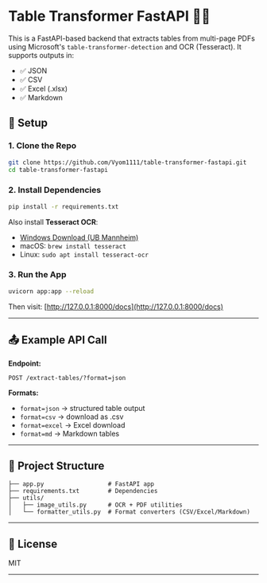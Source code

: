 # Table Transformer FastAPI 🧾🚀

This is a FastAPI-based backend that extracts tables from multi-page PDFs using Microsoft's `table-transformer-detection` and OCR (Tesseract). It supports outputs in:

- ✅ JSON
- ✅ CSV
- ✅ Excel (.xlsx)
- ✅ Markdown

## 🔧 Setup

### 1. Clone the Repo

```bash
git clone https://github.com/Vyom1111/table-transformer-fastapi.git
cd table-transformer-fastapi
```

### 2. Install Dependencies

```bash
pip install -r requirements.txt
```

Also install **Tesseract OCR**:

- [Windows Download (UB Mannheim)](https://github.com/UB-Mannheim/tesseract/wiki)
- macOS: `brew install tesseract`
- Linux: `sudo apt install tesseract-ocr`

### 3. Run the App

```bash
uvicorn app:app --reload
```

Then visit: [http://127.0.0.1:8000/docs](http://127.0.0.1:8000/docs)

---

## 📤 Example API Call

**Endpoint:**

```
POST /extract-tables/?format=json
```

**Formats:**

- `format=json` → structured table output
- `format=csv` → download as .csv
- `format=excel` → Excel download
- `format=md` → Markdown tables

---

## 📂 Project Structure

```
├── app.py                  # FastAPI app
├── requirements.txt        # Dependencies
├── utils/
│   ├── image_utils.py      # OCR + PDF utilities
│   └── formatter_utils.py  # Format converters (CSV/Excel/Markdown)
```

---

## 📄 License

MIT

---

